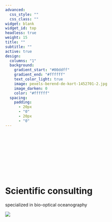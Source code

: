 ```yaml
---
advanced:
  css_style: ""
  css_class: ""
widget: blank
widget_id: top
headless: true
weight: 15
title: ""
subtitle: ""
active: true
design:
  columns: "1"
  background:
    gradient_start: "#00ddff"
    gradient_end: "#ffffff"
    text_color_light: true
    image: pexels-berend-de-kort-1452701-2.jpg
    image_darken: 0
    color: "#ffffff"
  spacing:
    padding:
      - 20px
      - "0"
      - 20px
      - "0"
---
```

# **<br>**

# **<br>**

# **Scientific consulting**

specialized in bio-optical oceanography

![](giphy-2-.gif)